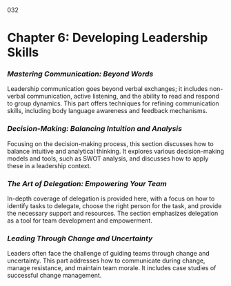 032

# **Chapter 6: Developing Leadership Skills**


### ***Mastering Communication: Beyond Words***

Leadership communication goes beyond verbal exchanges; it
includes non-verbal communication, active listening, and the ability to read
and respond to group dynamics. This part offers techniques for refining
communication skills, including body language awareness and feedback
mechanisms.

### ***Decision-Making: Balancing Intuition and Analysis***

Focusing on the decision-making process, this section
discusses how to balance intuitive and analytical thinking. It explores various
decision-making models and tools, such as SWOT analysis, and discusses how to
apply these in a leadership context.

### ***The Art of Delegation: Empowering Your Team***

In-depth coverage of delegation is provided here, with a
focus on how to identify tasks to delegate, choose the right person for the
task, and provide the necessary support and resources. The section emphasizes
delegation as a tool for team development and empowerment.

### ***Leading Through Change and Uncertainty***

Leaders often face the challenge of guiding
teams through change and uncertainty. This part addresses how to communicate
during change, manage resistance, and maintain team morale. It includes case
studies of successful change management.
